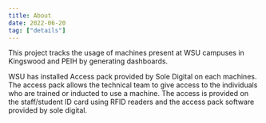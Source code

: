 ```yaml
---
title: About
date: 2022-06-20
tag: ["details"]
---
```


This project tracks the usage of machines present at WSU campuses in Kingswood and PEIH by generating dashboards.

WSU has installed Access pack provided by Sole Digital on each machines.
The access pack allows the technical team to give access to the individuals who are trained or inducted to use a machine.
The access is provided on the staff/student ID card using RFID readers and the access pack software provided by sole digital. 
